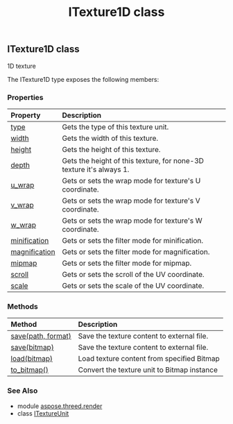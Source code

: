﻿---
title: ITexture1D class
second_title: Aspose.3D for Python via .NET API References
description: 
type: docs
weight: 150
url: /python-net/aspose.threed.render/itexture1d/
is_root: false
---

## ITexture1D class

1D texture



The ITexture1D type exposes the following members:

### Properties
| Property | Description |
| :- | :- |
| [type](/3d/python-net/aspose.threed.render/itexture1d/type) | Gets the type of this texture unit. |
| [width](/3d/python-net/aspose.threed.render/itexture1d/width) | Gets the width of this texture. |
| [height](/3d/python-net/aspose.threed.render/itexture1d/height) | Gets the height of this texture. |
| [depth](/3d/python-net/aspose.threed.render/itexture1d/depth) | Gets the height of this texture, for none-3D texture it's always 1. |
| [u_wrap](/3d/python-net/aspose.threed.render/itexture1d/u_wrap) | Gets or sets the wrap mode for texture's U coordinate. |
| [v_wrap](/3d/python-net/aspose.threed.render/itexture1d/v_wrap) | Gets or sets the wrap mode for texture's V coordinate. |
| [w_wrap](/3d/python-net/aspose.threed.render/itexture1d/w_wrap) | Gets or sets the wrap mode for texture's W coordinate. |
| [minification](/3d/python-net/aspose.threed.render/itexture1d/minification) | Gets or sets the filter mode for minification. |
| [magnification](/3d/python-net/aspose.threed.render/itexture1d/magnification) | Gets or sets the filter mode for magnification. |
| [mipmap](/3d/python-net/aspose.threed.render/itexture1d/mipmap) | Gets or sets the filter mode for mipmap. |
| [scroll](/3d/python-net/aspose.threed.render/itexture1d/scroll) | Gets or sets the scroll of the UV coordinate. |
| [scale](/3d/python-net/aspose.threed.render/itexture1d/scale) | Gets or sets the scale of the UV coordinate. |


### Methods
| Method | Description |
| :- | :- |
| [save(path, format)](/3d/python-net/aspose.threed.render/itexture1d/save/#str-aspose.pydrawing.imaging.ImageFormat) | Save the texture content to external file. |
| [save(bitmap)](/3d/python-net/aspose.threed.render/itexture1d/save/#aspose.pydrawing.Bitmap) | Save the texture content to external file. |
| [load(bitmap)](/3d/python-net/aspose.threed.render/itexture1d/load/#TextureData) | Load texture content from specified Bitmap |
| [to_bitmap()](/3d/python-net/aspose.threed.render/itexture1d/to_bitmap/#) | Convert the texture unit to Bitmap instance |



### See Also
* module [aspose.threed.render](..)
* class [ITextureUnit](/3d/python-net/aspose.threed.render/itextureunit)
